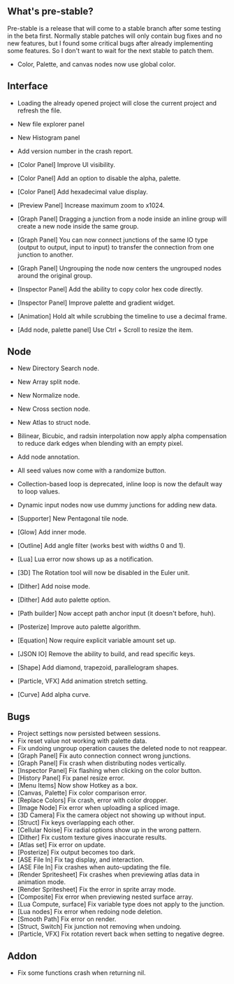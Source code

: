 ## What's pre-stable?

Pre-stable is a release that will come to a stable branch after some testing in the beta first. Normally stable patches will only contain bug fixes and no new features, but I found some critical bugs after already implementing some features. So I don't want to wait for the next stable to patch them.

- Color, Palette, and canvas nodes now use global color.

## Interface
- Loading the already opened project will close the current project and refresh the file.
- New file explorer panel
- New Histogram panel
- Add version number in the crash report.

- [Color Panel] Improve UI visibility.
- [Color Panel] Add an option to disable the alpha, palette.
- [Color Panel] Add hexadecimal value display.
- [Preview Panel] Increase maximum zoom to x1024.
- [Graph Panel] Dragging a junction from a node inside an inline group will create a new node inside the same group.
- [Graph Panel] You can now connect junctions of the same IO type (output to output, input to input) to transfer the connection from one junction to another.
- [Graph Panel] Ungrouping the node now centers the ungrouped nodes around the original group.
- [Inspector Panel] Add the ability to copy color hex code directly.
- [Inspector Panel] Improve palette and gradient widget.
- [Animation] Hold alt while scrubbing the timeline to use a decimal frame.
- [Add node, palette panel] Use Ctrl + Scroll to resize the item.

## Node
- New Directory Search node.
- New Array split node.
- New Normalize node.
- New Cross section node.
- New Atlas to struct node.

- Bilinear, Bicubic, and radsin interpolation now apply alpha compensation to reduce dark edges when blending with an empty pixel.
- Add node annotation.
- All seed values now come with a randomize button.
- Collection-based loop is deprecated, inline loop is now the default way to loop values.
- Dynamic input nodes now use dummy junctions for adding new data.

- [Supporter] New Pentagonal tile node.
- [Glow] Add inner mode.
- [Outline] Add angle filter (works best with widths 0 and 1).
- [Lua] Lua error now shows up as a notification.
- [3D] The Rotation tool will now be disabled in the Euler unit.
- [Dither] Add noise mode.
- [Dither] Add auto palette option.
- [Path builder] Now accept path anchor input (it doesn't before, huh).
- [Posterize] Improve auto palette algorithm.
- [Equation] Now require explicit variable amount set up.
- [JSON IO] Remove the ability to build, and read specific keys.
- [Shape] Add diamond, trapezoid, parallelogram shapes.
- [Particle, VFX] Add animation stretch setting.
- [Curve] Add alpha curve.

## Bugs
- Project settings now persisted between sessions.
- Fix reset value not working with palette data.
- Fix undoing ungroup operation causes the deleted node to not reappear.
- [Graph Panel] Fix auto connection connect wrong junctions.
- [Graph Panel] Fix crash when distributing nodes vertically.
- [Inspector Panel] Fix flashing when clicking on the color button.
- [History Panel] Fix panel resize error.
- [Menu Items] Now show Hotkey as a box.
- [Canvas, Palette] Fix color comparison error.
- [Replace Colors] Fix crash, error with color dropper.
- [Image Node] Fix error when uploading a spliced image.
- [3D Camera] Fix the camera object not showing up without input.
- [Struct] Fix keys overlapping each other.
- [Cellular Noise] Fix radial options show up in the wrong pattern.
- [Dither] Fix custom texture gives inaccurate results.
- [Atlas set] Fix error on update.
- [Posterize] Fix output becomes too dark.
- [ASE File In] Fix tag display, and interaction.
- [ASE File In] Fix crashes when auto-updating the file.
- [Render Spritesheet] Fix crashes when previewing atlas data in animation mode.
- [Render Spritesheet] Fix the error in sprite array mode.
- [Composite] Fix error when previewing nested surface array.
- [Lua Compute, surface] Fix variable type does not apply to the junction.
- [Lua nodes] Fix error when redoing node deletion.
- [Smooth Path] Fix error on render. 
- [Struct, Switch] Fix junction not removing when undoing.
- [Particle, VFX] Fix rotation revert back when setting to negative degree.

## Addon
- Fix some functions crash when returning nil.